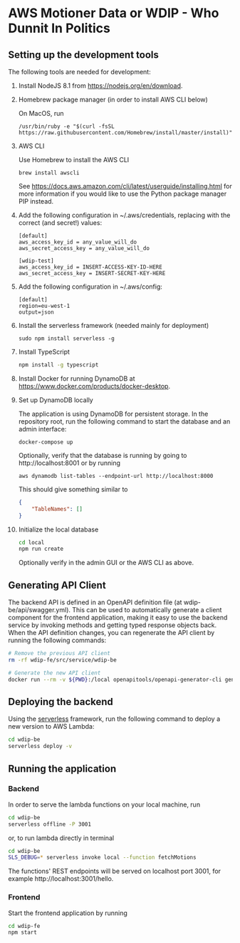 # AWS Motioner Data or WDIP - Who Dunnit In Politics

## Setting up the development tools

The following tools are needed for development:

1. Install NodeJS 8.1 from https://nodejs.org/en/download.

1. Homebrew package manager (in order to install AWS CLI below)

    On MacOS, run

    ```/usr/bin/ruby -e "$(curl -fsSL https://raw.githubusercontent.com/Homebrew/install/master/install)"```

1. AWS CLI

    Use Homebrew to install the AWS CLI

    ```brew install awscli```

    See https://docs.aws.amazon.com/cli/latest/userguide/installing.html for more information if you would like to use the Python package manager PIP instead.

1. Add the following configuration in ~/.aws/credentials, replacing with the correct (and secret!) values:

    ```text
    [default]
    aws_access_key_id = any_value_will_do
    aws_secret_access_key = any_value_will_do

    [wdip-test]
    aws_access_key_id = INSERT-ACCESS-KEY-ID-HERE
    aws_secret_access_key = INSERT-SECRET-KEY-HERE
    ```

2. Add the following configuration in ~/.aws/config:

    ```text
    [default]
    region=eu-west-1
    output=json
    ```

1. Install the serverless framework (needed mainly for deployment)

    ```sudo npm install serverless -g```

1. Install TypeScript

    ```bash
    npm install -g typescript
    ```

1. Install Docker for running DynamoDB at https://www.docker.com/products/docker-desktop. 

1. Set up DynamoDB locally

    The application is using DynamoDB for persistent storage. In the repository root, run the following command to start the database and an admin interface:

    ```docker-compose up```

    Optionally, verify that the database is running by going to http://localhost:8001 or by running

    ```aws dynamodb list-tables --endpoint-url http://localhost:8000```

    This should give something similar to

    ```json
    {
        "TableNames": []
    }
    ```

1. Initialize the local database

    ```bash
    cd local
    npm run create
    ```

    Optionally verify in the admin GUI or the AWS CLI as above. 

## Generating API Client

The backend API is defined in an OpenAPI definition file (at wdip-be/api/swagger.yml). This can be used to automatically generate a client component for the frontend application, making it easy to use the backend service by invoking methods and getting typed response objects back. When the API definition changes, you can regenerate the API client by running the following commands:

```bash
# Remove the previous API client
rm -rf wdip-fe/src/service/wdip-be

# Generate the new API client
docker run --rm -v ${PWD}:/local openapitools/openapi-generator-cli generate -i /local/wdip-be/api/swagger.yml -g typescript-fetch -o /local/wdip-fe/src/service/wdip-be
```

## Deploying the backend

Using the [serverless](https://www.serverless.com) framework, run the following command to deploy a new version to AWS Lambda:

```bash
cd wdip-be
serverless deploy -v
```

## Running the application

### Backend

In order to serve the lambda functions on your local machine, run

```bash
cd wdip-be
serverless offline -P 3001
```

or, to run lambda directly in terminal

```bash
cd wdip-be
SLS_DEBUG=* serverless invoke local --function fetchMotions
```

The functions' REST endpoints will be served on localhost port 3001, for example http://localhost:3001/hello.

### Frontend

Start the frontend application by running

```bash
cd wdip-fe
npm start
```